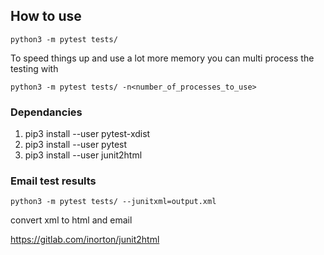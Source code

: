 ## How to use

```
python3 -m pytest tests/
```

To speed things up and use a lot more memory you can multi process the testing with
```
python3 -m pytest tests/ -n<number_of_processes_to_use>
```

### Dependancies

1. pip3 install --user pytest-xdist
1. pip3 install --user pytest
1. pip3 install --user junit2html

### Email test results

```
python3 -m pytest tests/ --junitxml=output.xml
```

convert xml to html and email

https://gitlab.com/inorton/junit2html